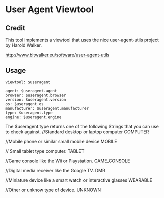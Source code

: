 # User Agent Viewtool

## Credit
This tool implements a viewtool that uses the nice user-agent-utils project by Harold Walker.
 
http://www.bitwalker.eu/software/user-agent-utils

## Usage
```
viewtool: $useragent

agent: $useragent.agent
browser: $useragent.browser
version: $useragent.version
os: $useragent.os
manufacturer: $useragent.manufacturer
type: $useragent.type
engine: $useragent.engine
```


The $useragent.type returns one of the following Strings that you can use to check against.
//Standard desktop or laptop computer
COMPUTER

//Mobile phone or similar small mobile device
MOBILE

// Small tablet type computer.
TABLET

//Game console like the Wii or Playstation.
GAME_CONSOLE

//Digital media receiver like the Google TV.
DMR

//Miniature device like a smart watch or interactive glasses
WEARABLE

//Other or unknow type of device.
UNKNOWN
